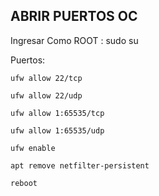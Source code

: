 ## ABRIR PUERTOS OC

Ingresar Como ROOT : sudo su

Puertos:
```
ufw allow 22/tcp
```
```
ufw allow 22/udp
```
```
ufw allow 1:65535/tcp
```
```
ufw allow 1:65535/udp
```
```
ufw enable
```
```
apt remove netfilter-persistent
```
```
reboot
```
